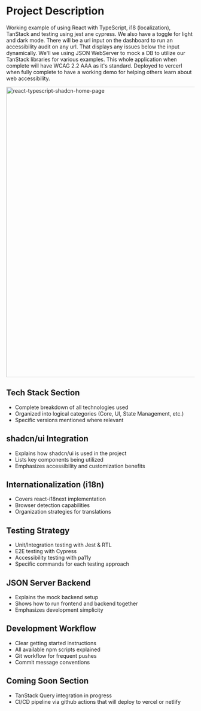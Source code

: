 # Project Description
Working example of using React with TypeScript, i18 (localization), TanStack and testing using jest ane cypress. We also have a toggle for light and dark mode.
There will be a url input on the dashboard to run an accessibility audit on any url. That displays any issues below the input dynamically. 
We'll we using JSON WebServer to mock a DB to utilize our TanStack libraries for various examples. This whole application when complete will have WCAG 2.2 AAA as it's standard. Deployed to vercerl when fully complete to have a working demo for helping others learn about web accessibility.

<img width="1348" height="777" alt="react-typescript-shadcn-home-page" src="https://github.com/user-attachments/assets/a6e435b4-8774-497d-88f8-6b3ce191414e" />



## **Tech Stack Section**
- Complete breakdown of all technologies used
- Organized into logical categories (Core, UI, State Management, etc.)
- Specific versions mentioned where relevant

## **shadcn/ui Integration**  
- Explains how shadcn/ui is used in the project
- Lists key components being utilized
- Emphasizes accessibility and customization benefits

## **Internationalization (i18n)**
- Covers react-i18next implementation
- Browser detection capabilities
- Organization strategies for translations

## **Testing Strategy**
- Unit/Integration testing with Jest & RTL
- E2E testing with Cypress
- Accessibility testing with pa11y
- Specific commands for each testing approach

## **JSON Server Backend**
- Explains the mock backend setup
- Shows how to run frontend and backend together
- Emphasizes development simplicity

## **Development Workflow**
- Clear getting started instructions
- All available npm scripts explained
- Git workflow for frequent pushes
- Commit message conventions

## **Coming Soon Section**
- TanStack Query integration in progress
- CI/CD pipeline via github actions that will deploy to vercel or netlify
